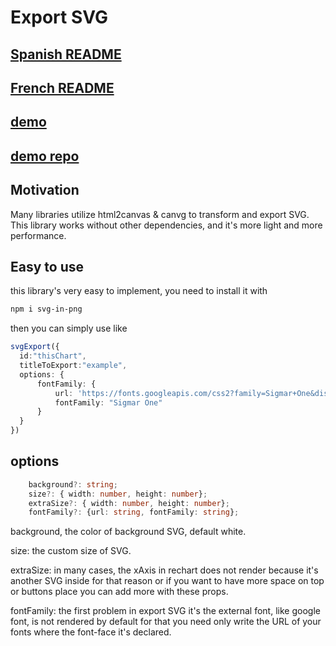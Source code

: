 # Export SVG

## [Spanish README](./moreReadme/LEEME.md)

## [French README](./moreReadme/LISEZ-MOI.md)

## [demo](https://josermarinr.github.io/demo-export-svg/)

## [demo repo](https://github.com/josermarinr/demo-export-svg)

## Motivation

Many libraries utilize html2canvas & canvg to transform and export SVG.
This library works without other dependencies, and it's more light and more performance.

## Easy to use

this library's very easy to implement, you need to install it with

``` bash
npm i svg-in-png
 ```

then you can simply use like

``` ts
svgExport({
  id:"thisChart",
  titleToExport:"example",
  options: {
      fontFamily: {
          url: 'https://fonts.googleapis.com/css2?family=Sigmar+One&display=swap',
          fontFamily: "Sigmar One"
      }
  }
})
```

## options

``` ts
    background?: string;
    size?: { width: number, height: number};
    extraSize?: { width: number, height: number};
    fontFamily?: {url: string, fontFamily: string};
```

background, the color of background SVG, default white.

size: the custom size of SVG.

extraSize: in many cases, the xAxis in rechart does not render because it's another SVG inside for that reason or if you want to have more space on top or buttons place you can add more with these props.

fontFamily: the first problem in export SVG it's the external font, like google font, is not rendered by default for that you need only write the URL of your fonts where the font-face it's declared.
